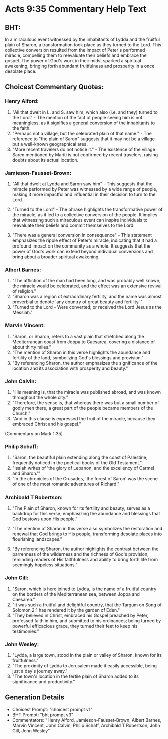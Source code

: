 # Acts 9:35 Commentary Help Text

## BHT:
In a miraculous event witnessed by the inhabitants of Lydda and the fruitful plain of Sharon, a transformation took place as they turned to the Lord. This collective conversion resulted from the impact of Peter's performed miracle, compelling them to reevaluate their beliefs and embrace the gospel. The power of God's work in their midst sparked a spiritual awakening, bringing forth abundant fruitfulness and prosperity in a once desolate place.

## Choicest Commentary Quotes:
### Henry Alford:
1. "All that dwelt in L. and S. saw him; which also (i.e. and they) turned to the Lord." - The mention of the fact of people seeing him is not meaningless, as it signifies a general conversion of the inhabitants to the faith.
2. "Perhaps not a village, but the celebrated plain of that name." - The reference to "the plain of Saron" suggests that it may not be a village but a well-known geographical area.
3. "More recent travelers do not notice it." - The existence of the village Saren mentioned by Mariti is not confirmed by recent travelers, raising doubts about its actual location.

### Jamieson-Fausset-Brown:
1. "All that dwelt at Lydda and Saron saw him" - This suggests that the miracle performed by Peter was witnessed by a wide range of people, making it more impactful and influential in their decision to turn to the Lord.

2. "Turned to the Lord" - The phrase highlights the transformative power of the miracle, as it led to a collective conversion of the people. It implies that witnessing such a miraculous event can inspire individuals to reevaluate their beliefs and commit themselves to the Lord.

3. "There was a general conversion in consequence" - This statement emphasizes the ripple effect of Peter's miracle, indicating that it had a profound impact on the community as a whole. It suggests that the power of God's work can extend beyond individual conversions and bring about a broader spiritual awakening.

### Albert Barnes:
1. "The affliction of the man had been long, and was probably well known; the miracle would be celebrated, and the effect was an extensive revival of religion."
2. "Sharon was a region of extraordinary fertility, and the name was almost proverbial to denote 'any country of great beauty and fertility.'"
3. "Turned to the Lord - Were converted; or received the Lord Jesus as the Messiah."

### Marvin Vincent:
1. "Saron, or Sharon, refers to a vast plain that stretched along the Mediterranean coast from Joppa to Caesarea, covering a distance of about thirty miles."
2. "The mention of Sharon in this verse highlights the abundance and fertility of the land, symbolizing God's blessings and provision."
3. "By referencing Sharon, the author emphasizes the significance of the location and its association with prosperity and beauty."

### John Calvin:
1. "His meaning is, that the miracle was published abroad, and was known throughout the whole city."
2. "Therefore, the sense is, that whereas there was but a small number of godly men there, a great part of the people became members of the Church."
3. "And in this clause is expressed the fruit of the miracle, because they embraced Christ and his gospel."

(Commentary on Mark 1:35)

### Philip Schaff:
1. "Saron, the beautiful plain extending along the coast of Palestine, frequently noticed in the poetical books of the Old Testament." 
2. "Isaiah writes of 'the glory of Lebanon, and the excellency of Carmel and Sharon.'" 
3. "In the chronicles of the Crusades, 'the forest of Saron' was the scene of one of the most romantic adventures of Richard."

### Archibald T Robertson:
1. "The Plain of Sharon, known for its fertility and beauty, serves as a backdrop for this verse, emphasizing the abundance and blessings that God bestows upon His people."

2. "The mention of Sharon in this verse also symbolizes the restoration and renewal that God brings to His people, transforming desolate places into flourishing landscapes."

3. "By referencing Sharon, the author highlights the contrast between the barrenness of the wilderness and the richness of God's provision, reminding readers of His faithfulness and ability to bring forth life from seemingly hopeless situations."

### John Gill:
1. "Saron, which is here joined to Lydda, is the name of a fruitful country on the borders of the Mediterranean sea, between Joppa and Caesarea."
2. "It was such a fruitful and delightful country, that the Targum on Song of Solomon 2:1 has rendered it by the garden of Eden."
3. "They believed in Christ, embraced his Gospel preached by Peter, professed faith in him, and submitted to his ordinances; being turned by powerful efficacious grace, they turned their feet to keep his testimonies."

### John Wesley:
1. "Lydda, a large town, stood in the plain or valley of Sharon, known for its fruitfulness." 
2. "The proximity of Lydda to Jerusalem made it easily accessible, being just a day's journey away." 
3. "The town's location in the fertile plain of Sharon added to its significance and productivity."


## Generation Details
- Choicest Prompt: "choicest prompt v1"
- BHT Prompt: "bht prompt v3"
- Commentators: "Henry Alford, Jamieson-Fausset-Brown, Albert Barnes, Marvin Vincent, John Calvin, Philip Schaff, Archibald T Robertson, John Gill, John Wesley"
